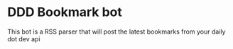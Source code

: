 # DDD Bookmark bot

This bot is a RSS parser that will post the latest bookmarks from your daily dot dev api